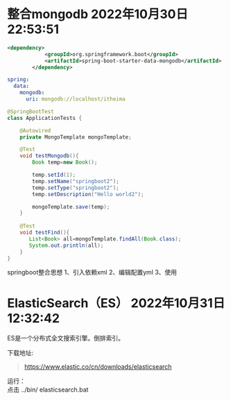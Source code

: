 # 整合mongodb 2022年10月30日22:53:51


```xml
<dependency>
            <groupId>org.springframework.boot</groupId>
            <artifactId>spring-boot-starter-data-mongodb</artifactId>
        </dependency>
```

```yaml
spring:
  data:
    mongodb:
      uri: mongodb://localhost/itheima
```

```java
@SpringBootTest
class ApplicationTests {

    @Autowired
    private MongoTemplate mongoTemplate;

    @Test
    void testMongodb(){
        Book temp=new Book();

        temp.setId(1);
        temp.setName("springboot2");
        temp.setType("springboot2");
        temp.setDescription("Hello world2");

        mongoTemplate.save(temp);
    }
    
    @Test
    void testFind(){
       List<Book> all=mongoTemplate.findAll(Book.class);
       System.out.println(all);
    }
}
```

springboot整合思想
1、引入依赖xml
2、编辑配置yml
3、使用


# ElasticSearch（ES） 2022年10月31日12:32:42
ES是一个分布式全文搜索引擎。倒排索引。

下载地址:
> <a href="https://www.elastic.co/cn/downloads/elasticsearch">https://www.elastic.co/cn/downloads/elasticsearch</a>

运行：  
点击 ../bin/ elasticsearch.bat